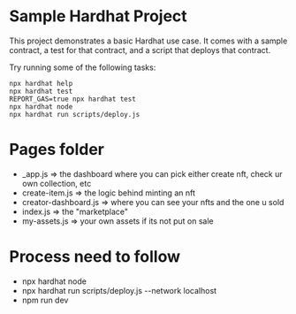 # Sample Hardhat Project

This project demonstrates a basic Hardhat use case. It comes with a sample contract, a test for that contract, and a script that deploys that contract.

Try running some of the following tasks:

```shell
npx hardhat help
npx hardhat test
REPORT_GAS=true npx hardhat test
npx hardhat node
npx hardhat run scripts/deploy.js
```


# Pages folder
- _app.js => the dashboard where you can pick either create nft, check ur own collection, etc
- create-item.js => the logic behind minting an nft
- creator-dashboard.js => where you can see your nfts and the one u sold
- index.js => the "marketplace"
- my-assets.js => your own assets if its not put on sale


# Process need to follow
- npx hardhat node
- npx hardhat run scripts/deploy.js --network localhost
- npm run dev

